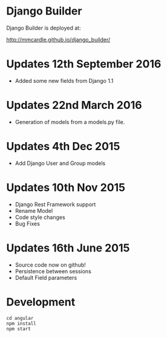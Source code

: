 Django Builder
==============

Django Builder is deployed at:

http://mmcardle.github.io/django_builder/

Updates 12th September 2016
===========================

* Added some new fields from Django 1.1

Updates 22nd March 2016
=======================

* Generation of models from a models.py file.

Updates 4th Dec 2015
======================

* Add Django User and Group models

Updates 10th Nov 2015
======================

* Django Rest Framework support
* Rename Model
* Code style changes
* Bug Fixes

Updates 16th June 2015
======================

* Source code now on github!
* Persistence between sessions
* Default Field parameters

Development
===========

    cd angular
    npm install
    npm start
